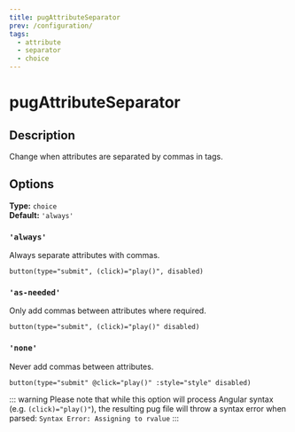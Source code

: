 ```yaml
---
title: pugAttributeSeparator
prev: /configuration/
tags:
  - attribute
  - separator
  - choice
---
```


# pugAttributeSeparator

## Description

Change when attributes are separated by commas in tags.

## Options

**Type:** `choice`  
**Default:** `'always'`

### `'always'`

Always separate attributes with commas.

```pug
button(type="submit", (click)="play()", disabled)
```

### `'as-needed'`

Only add commas between attributes where required.

```pug
button(type="submit", (click)="play()" disabled)
```

### `'none'`

Never add commas between attributes.

```pug
button(type="submit" @click="play()" :style="style" disabled)
```

::: warning
Please note that while this option will process Angular syntax (e.g. `(click)="play()"`), the resulting pug file will throw a syntax error when parsed: `Syntax Error: Assigning to rvalue`
:::
